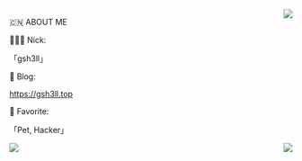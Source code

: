 <img src="https://github-readme-stats.vercel.app/api?username=gsh3ll&theme=nord_dark&count_private=true&show_icons=true&line_height=30" align="right"/>

🇨🇳 ABOUT ME

🧑🏻‍💻 Nick: 

「gsh3ll」

🚀 Blog: 

https://gsh3ll.top

💖 Favorite: 

「Pet, Hacker」

<img src="https://github-profile-summary-cards.vercel.app/api/cards/profile-details?username=gsh3ll&theme=nord_dark" align="right" />

<img src="https://github-profile-trophy.vercel.app/?username=gsh3ll&theme=nord_dark&row=1&column=9" />



<!-- ![marionxue's github stats](https://github-readme-stats.vercel.app/api?username=gsh3ll&theme=radical) 
 -->
